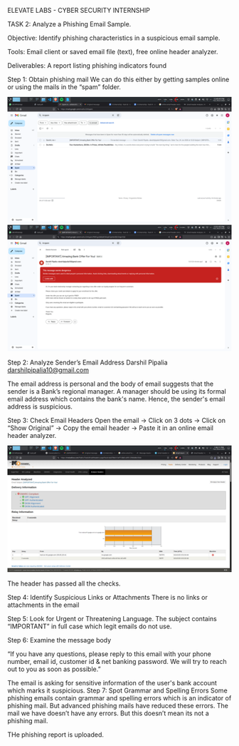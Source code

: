 ELEVATE LABS - CYBER SECURITY INTERNSHIP

TASK 2: Analyze a Phishing Email Sample.

Objective: Identify phishing characteristics in a suspicious email sample.

Tools: Email client or saved email file (text), free online header analyzer.

Deliverables: A report listing phishing indicators found

Step 1: Obtain phishing mail
We can do this either by getting samples online or using the mails in the “spam” folder.

<img src="images/1.png">

<img src="images/2.png">

Step 2: Analyze Sender’s Email Address
Darshil Pipalia <darshilpipalia10@gmail.com>

The email address is personal and the body of email suggests that the sender is a Bank’s regional manager. 
A manager should be using its formal email address which contains the bank's name.
Hence, the sender's email address is suspicious.

Step 3: Check Email Headers
Open the email -> Click on 3 dots -> Click on “Show Original” -> Copy the email header -> Paste it in an online email header analyzer.

<img src="images/3.png">

The header has passed all the checks.

Step 4: Identify Suspicious Links or Attachments
There is no links or attachments in the email

Step 5: Look for Urgent or Threatening Language.
The subject contains “IMPORTANT” in full case which legit emails do not use.

Step 6: Examine the message body

“If you have any questions, please reply to this email with your phone number, email id, customer id & net banking password. We will try to reach out to you as soon as possible.”

The email is asking for sensitive information of the user's bank account which marks it suspicious.
Step 7: Spot Grammar and Spelling Errors
Some phishing emails contain grammar and spelling errors which is an indicator of phishing mail. But advanced phishing mails have reduced these errors.
The mail we have doesn’t have any errors. But this doesn’t mean its not a phishing mail.

THe phishing report is uploaded.

